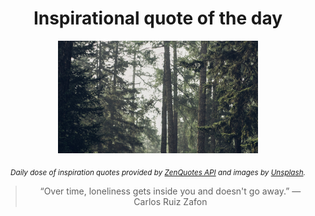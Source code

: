 
<div align="center">

# Inspirational quote of the day

<img src="./data/photo.jpeg" alt="Beautiful nature photo" width="320" height="180">

<sub><i>Daily dose of inspiration quotes provided by [ZenQuotes API](https://zenquotes.io/) and images by [Unsplash](https://unsplash.com/).</i></sub>


<blockquote>&ldquo;Over time, loneliness gets inside you and doesn't go away.&rdquo; &mdash; <footer>Carlos Ruiz Zafon</footer></blockquote>

</div>
